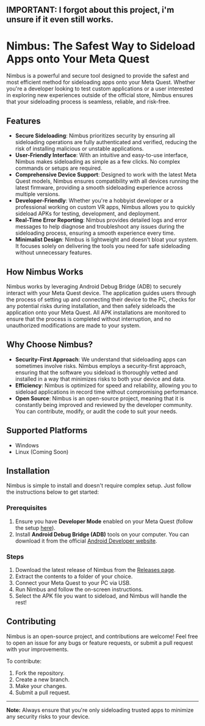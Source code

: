 ## IMPORTANT: I forgot about this project, i'm unsure if it even still works.

# Nimbus: The Safest Way to Sideload Apps onto Your Meta Quest

Nimbus is a powerful and secure tool designed to provide the safest and most efficient method for sideloading apps onto your Meta Quest. Whether you're a developer looking to test custom applications or a user interested in exploring new experiences outside of the official store, Nimbus ensures that your sideloading process is seamless, reliable, and risk-free.

## Features

- **Secure Sideloading**: Nimbus prioritizes security by ensuring all sideloading operations are fully authenticated and verified, reducing the risk of installing malicious or unstable applications.
- **User-Friendly Interface**: With an intuitive and easy-to-use interface, Nimbus makes sideloading as simple as a few clicks. No complex commands or setups are required.
- **Comprehensive Device Support**: Designed to work with the latest Meta Quest models, Nimbus ensures compatibility with all devices running the latest firmware, providing a smooth sideloading experience across multiple versions.
- **Developer-Friendly**: Whether you're a hobbyist developer or a professional working on custom VR apps, Nimbus allows you to quickly sideload APKs for testing, development, and deployment.
- **Real-Time Error Reporting**: Nimbus provides detailed logs and error messages to help diagnose and troubleshoot any issues during the sideloading process, ensuring a smooth experience every time.
- **Minimalist Design**: Nimbus is lightweight and doesn’t bloat your system. It focuses solely on delivering the tools you need for safe sideloading without unnecessary features.

## How Nimbus Works

Nimbus works by leveraging Android Debug Bridge (ADB) to securely interact with your Meta Quest device. The application guides users through the process of setting up and connecting their device to the PC, checks for any potential risks during installation, and then safely sideloads the application onto your Meta Quest. All APK installations are monitored to ensure that the process is completed without interruption, and no unauthorized modifications are made to your system.

## Why Choose Nimbus?

- **Security-First Approach**: We understand that sideloading apps can sometimes involve risks. Nimbus employs a security-first approach, ensuring that the software you sideload is thoroughly vetted and installed in a way that minimizes risks to both your device and data.
- **Efficiency**: Nimbus is optimized for speed and reliability, allowing you to sideload applications in record time without compromising performance.
- **Open Source**: Nimbus is an open-source project, meaning that it is constantly being improved and reviewed by the developer community. You can contribute, modify, or audit the code to suit your needs.

## Supported Platforms

- Windows
- Linux (Coming Soon)

## Installation

Nimbus is simple to install and doesn't require complex setup. Just follow the instructions below to get started:

### Prerequisites

1. Ensure you have **Developer Mode** enabled on your Meta Quest (follow the setup [here](https://developer.oculus.com/manage/organizations/)).
2. Install **Android Debug Bridge (ADB)** tools on your computer. You can download it from the official [Android Developer website](https://developer.android.com/studio).

### Steps

1. Download the latest release of Nimbus from the [Releases page](https://github.com/your-username/nimbus/releases).
2. Extract the contents to a folder of your choice.
3. Connect your Meta Quest to your PC via USB.
4. Run Nimbus and follow the on-screen instructions.
5. Select the APK file you want to sideload, and Nimbus will handle the rest!

## Contributing

Nimbus is an open-source project, and contributions are welcome! Feel free to open an issue for any bugs or feature requests, or submit a pull request with your improvements.

To contribute:

1. Fork the repository.
2. Create a new branch.
3. Make your changes.
4. Submit a pull request.

---

**Note:** Always ensure that you're only sideloading trusted apps to minimize any security risks to your device.

